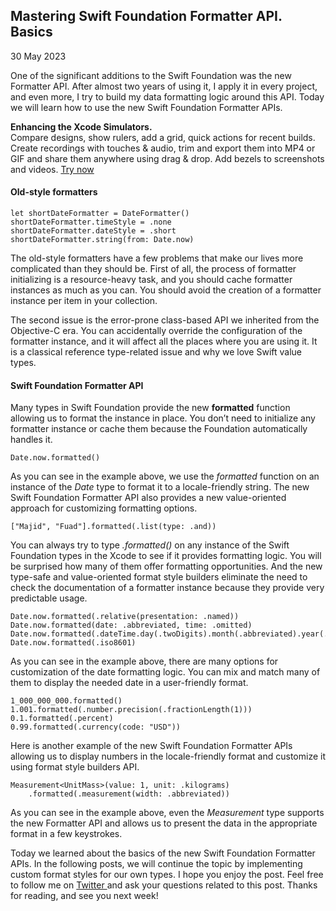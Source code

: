 ##  Mastering Swift Foundation Formatter API. Basics

30 May 2023

One of the significant additions to the Swift Foundation was the new Formatter
API. After almost two years of using it, I apply it in every project, and even
more, I try to build my data formatting logic around this API. Today we will
learn how to use the new Swift Foundation Formatter APIs.

**Enhancing the Xcode Simulators.**  
Compare designs, show rulers, add a grid, quick actions for recent builds.
Create recordings with touches & audio, trim and export them into MP4 or GIF
and share them anywhere using drag & drop. Add bezels to screenshots and
videos. [ Try now ](https://gumroad.com/a/931293139/ftvbh)

####  Old-style formatters

    
    
    let shortDateFormatter = DateFormatter()
    shortDateFormatter.timeStyle = .none
    shortDateFormatter.dateStyle = .short
    shortDateFormatter.string(from: Date.now)
    

The old-style formatters have a few problems that make our lives more
complicated than they should be. First of all, the process of formatter
initializing is a resource-heavy task, and you should cache formatter
instances as much as you can. You should avoid the creation of a formatter
instance per item in your collection.

The second issue is the error-prone class-based API we inherited from the
Objective-C era. You can accidentally override the configuration of the
formatter instance, and it will affect all the places where you are using it.
It is a classical reference type-related issue and why we love Swift value
types.

####  Swift Foundation Formatter API

Many types in Swift Foundation provide the new **formatted** function allowing
us to format the instance in place. You don’t need to initialize any formatter
instance or cache them because the Foundation automatically handles it.

    
    
    Date.now.formatted()
    

As you can see in the example above, we use the _formatted_ function on an
instance of the _Date_ type to format it to a locale-friendly string. The new
Swift Foundation Formatter API also provides a new value-oriented approach for
customizing formatting options.

    
    
    ["Majid", "Fuad"].formatted(.list(type: .and))
    

You can always try to type _.formatted()_ on any instance of the Swift
Foundation types in the Xcode to see if it provides formatting logic. You will
be surprised how many of them offer formatting opportunities. And the new
type-safe and value-oriented format style builders eliminate the need to check
the documentation of a formatter instance because they provide very
predictable usage.

    
    
    Date.now.formatted(.relative(presentation: .named))
    Date.now.formatted(date: .abbreviated, time: .omitted)
    Date.now.formatted(.dateTime.day(.twoDigits).month(.abbreviated).year(.twoDigits))
    Date.now.formatted(.iso8601)
    

As you can see in the example above, there are many options for customization
of the date formatting logic. You can mix and match many of them to display
the needed date in a user-friendly format.

    
    
    1_000_000_000.formatted()
    1.001.formatted(.number.precision(.fractionLength(1)))
    0.1.formatted(.percent)
    0.99.formatted(.currency(code: "USD"))
    

Here is another example of the new Swift Foundation Formatter APIs allowing us
to display numbers in the locale-friendly format and customize it using format
style builders API.

    
    
    Measurement<UnitMass>(value: 1, unit: .kilograms)
        .formatted(.measurement(width: .abbreviated))
    

As you can see in the example above, even the _Measurement_ type supports the
new Formatter API and allows us to present the data in the appropriate format
in a few keystrokes.

Today we learned about the basics of the new Swift Foundation Formatter APIs.
In the following posts, we will continue the topic by implementing custom
format styles for our own types. I hope you enjoy the post. Feel free to
follow me on [ Twitter ](https://twitter.com/mecid) and ask your questions
related to this post. Thanks for reading, and see you next week!

